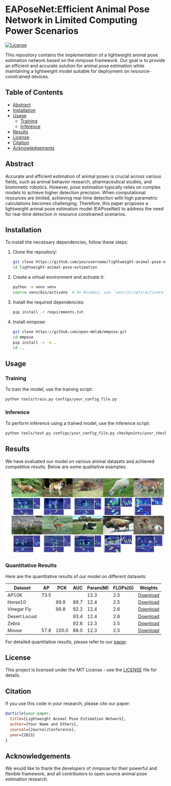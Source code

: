 # EAPoseNet:Efficient Animal Pose Network in Limited Computing Power Scenarios
[![License](https://img.shields.io/badge/license-MIT-blue.svg)](./LICENSE)

This repository contains the implementation of a lightweight animal pose estimation network based on the mmpose framework. Our goal is to provide an efficient and accurate solution for animal pose estimation while maintaining a lightweight model suitable for deployment on resource-constrained devices.

## Table of Contents

- [Abstract](#Abstract)
- [Installation](#installation)
- [Usage](#usage)
  - [Training](#training)
  - [Inference](#inference)
- [Results](#results)
- [License](#license)
- [Citation](#citation)
- [Acknowledgements](#acknowledgements)

## Abstract

Accurate and efficient estimation of animal poses is crucial across various fields, such as animal behavior research, pharmaceutical studies, and biomimetic robotics. However, pose estimation typically relies on complex models to achieve higher detection precision. When computational resources are limited, achieving real-time detection with high parametric calculations becomes challenging. Therefore, this paper proposes a lightweight animal pose estimation model (EAPoseNet) to address the need for real-time detection in resource constrained scenarios.

## Installation

To install the necessary dependencies, follow these steps:

1. Clone the repository:
    ```sh
    git clone https://github.com/yourusername/lightweight-animal-pose-estimation.git
    cd lightweight-animal-pose-estimation
    ```

2. Create a virtual environment and activate it:
    ```sh
    python -m venv venv
    source venv/bin/activate  # On Windows, use `venv\Scripts\activate`
    ```

3. Install the required dependencies:
    ```sh
    pip install -r requirements.txt
    ```

4. Install mmpose:
    ```sh
    git clone https://github.com/open-mmlab/mmpose.git
    cd mmpose
    pip install -v -e .
    cd ..
    ```

## Usage

### Training

To train the model, use the training script:

```sh
python tools/train.py configs/your_config_file.py
```

### Inference

To perform inference using a trained model, use the inference script:

```sh
python tools/test.py configs/your_config_file.py checkpoints/your_checkpoint.pth
```

## Results

We have evaluated our model on various animal datasets and achieved competitive results. Below are some qualitative examples:

![AP10K](ap10k.png)

### Quantitative Results

Here are the quantitative results of our model on different datasets:

| Dataset          |  AP  | PCK | AUC | Param(M) | FLOPs(G)| Weights |
|------------------|------|-----|-----|----------|---------|---------|
| AP10K            | 73.5 |     |     | 12.3     | 2.5     | [Download](https://pan.baidu.com/s/1zmnF3kGXzC-HHFC-6iBHnw)|
| Horse10          |      |99.9 |89.7 | 12.4     | 2.5     | [Download](https://pan.baidu.com/s/1CoeV99NHywkl07oTkSsdTg)|
| Vinegar Fly      |      |99.8 |92.2 | 12.4     | 2.6     | [Download](https://pan.baidu.com/s/1DdcEisY1lXE9l6Q5bJYcvw)|
| Desert Locust    |      |     |93.4 | 12.4     | 2.6     | [Download](https://pan.baidu.com/s/1hVYcXTKJLOq2Kggva1Y4rg)|
| Zebra            |      |     |92.6 | 12.3     | 2.5     | [Download](https://pan.baidu.com/s/1xVU3NUXxsNT5tJdsJtrNAQ)|
| Mouse            | 57.8 |100.0|88.0 | 12.3     | 2.5     | [Download](https://pan.baidu.com/s/1q1FsiDqAxUzn5IqSHMc9qw)|

For detailed quantitative results, please refer to our [paper](link_to_your_paper).

## License

This project is licensed under the MIT License - see the [LICENSE](./LICENSE) file for details.

## Citation

If you use this code in your research, please cite our paper:

```bibtex
@article{your-paper,
  title={Lightweight Animal Pose Estimation Network},
  author={Your Name and Others},
  journal={Journal/Conference},
  year={2023}
}
```

## Acknowledgements

We would like to thank the developers of mmpose for their powerful and flexible framework, and all contributors to open source animal pose estimation research.
